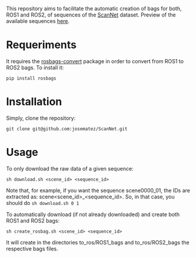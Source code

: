 This repository aims to facilitate the automatic creation of bags for both, ROS1 and ROS2, of sequences of the [ScanNet]([https://hkust-vgd.github.io/scenenn/](http://www.scan-net.org/)) dataset. Preview of the available sequences [here](https://kaldir.vc.in.tum.de/scannet_browse/scans/scannet/grouped).

# Requeriments

It requires the [rosbags-convert](https://pypi.org/project/rosbags/) package in order to convert from ROS1 to ROS2 bags. To install it:

```
pip install rosbags
```

# Installation

Simply, clone the repository:

```
git clone git@github.com:josematez/ScanNet.git
```

# Usage

To only download the raw data of a given sequence:

```
sh download.sh <scene_id> <sequence_id>
```
Note that, for example, if you want the sequence scene0000_01, the IDs are extracted as: scene<scene_id>_<sequence_id>. So, in that case, you should do ```sh download.sh 0 1```

To automatically download (if not already downloaded) and create both ROS1 and ROS2 bags:

```
sh create_rosbag.sh <scene_id> <sequence_id>
```

It will create in the directories to_ros/ROS1_bags and to_ros/ROS2_bags the respective bags files.
